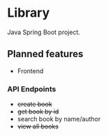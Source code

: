 # Library
Java Spring Boot project.

## Planned features

* Frontend

### API Endpoints
* ~~create book~~
* ~~get book by id~~
* search book by name/author
* ~~view all books~~